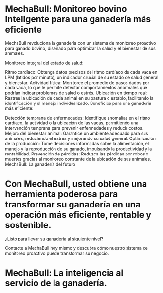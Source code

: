 # MechaBull: Monitoreo bovino inteligente para una ganadería más eficiente
MechaBull revoluciona la ganadería con un sistema de monitoreo proactivo para ganado bovino, diseñado para optimizar la salud y el bienestar de sus animales.

Monitoreo integral del estado de salud:

Ritmo cardíaco: Obtenga datos precisos del ritmo cardíaco de cada vaca en LPM (latidos por minuto), un indicador crucial de su estado de salud general y bienestar.
Actividad física: Monitoree el promedio de pasos dados por cada vaca, lo que le permite detectar comportamientos anormales que podrían indicar problemas de salud o estrés.
Ubicación en tiempo real: Rastree la ubicación de cada animal en su pastura o establo, facilitando la identificación y el manejo individualizado.
Beneficios para una ganadería más eficiente:

Detección temprana de enfermedades: Identifique anomalías en el ritmo cardíaco, la actividad o la ubicación de las vacas, permitiendo una intervención temprana para prevenir enfermedades y reducir costos.
Mejora del bienestar animal: Garantice un ambiente adecuado para sus animales, reduciendo el estrés y mejorando su salud general.
Optimización de la producción: Tome decisiones informadas sobre la alimentación, el manejo y la reproducción de su ganado, impulsando la productividad y la rentabilidad.
Prevención de pérdidas: Reduzca las pérdidas por robos o muertes gracias al monitoreo constante de la ubicación de sus animales.
MechaBull: La ganadería del futuro

# Con MechaBull, usted obtiene una herramienta poderosa para transformar su ganadería en una operación más eficiente, rentable y sostenible.

¿Listo para llevar su ganadería al siguiente nivel?

Contacte a MechaBull hoy mismo y descubra cómo nuestro sistema de monitoreo proactivo puede transformar su negocio.

# MechaBull: La inteligencia al servicio de la ganadería.
